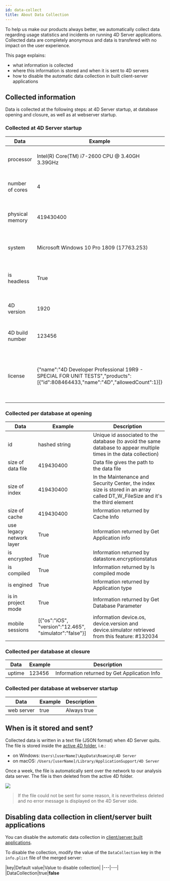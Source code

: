 ```yaml
---
id: data-collect
title: About Data Collection
---
```


To help us make our products always better, we automatically collect data regarding usage statistics and incidents on running 4D Server applications. Collected data are completely anonymous and data is transfered with no impact on the user experience. 

This page explains:

- what information is collected
- where this information is stored and when it is sent to 4D servers
- how to disable the automatic data collection in built client-server applications



## Collected information

Data is collected at the following steps: at 4D Server startup, at database opening and closure, as well as at  webserver startup.

### Collected at 4D Server startup

|Data|Example|Description|
|---|----|---|
|processor|Intel(R) Core(TM) i7-2600 CPU @ 3.40GH 3.39GHz|Information returned by Get System Info|
|number of cores|4|Information returned by Get System Info|
|physical memory|419430400|Information returned by GET MEMORY STATISTICS|
|system|Microsoft Windows 10 Pro 1809 (17763.253)|Information returned by Get System Info|
|is headless|True|Information returned by Get Application Info|
|4D version|1920|Information returned by Application Version|
|4D build number|123456|Information returned by Application Version|
|license|{"name":"4D Developer Professional 19R9 - SPECIAL FOR UNIT TESTS","products":[{"id":808464433,"name":"4D","allowedCount":1}]}|Information returned by Get License Info, only the name and the products part|


### Collected per database at opening

|Data|Example|Description|
|---|----|---|
|id|hashed string|Unique id associated to the database (to avoid the same database to appear multiple times in the data collection)|
|size of data file|419430400|Data file gives the path to the data file|
|size of index|419430400|In the Maintenance and Security Center, the index size is stored in an array called DT_W_FileSize and it's the third element|
size of cache|419430400|Information returned by Cache Info|
|use legacy network layer|True|Information returned by Get Application info|
|is encrypted|True|Information returned by datastore.encryptionstatus|
|is compiled|True|Information returned by Is compiled mode|
|is engined|True|Information returned by Application type|
|is in project mode|True|Information returned by Get Database Parameter|
|mobile sessions|[{"os":"iOS", "version":"12.465", "simulator":"false"}]|information device.os, device.version and device.simulator retrieved from this feature: #132034|


### Collected per database at closure

|Data|Example|Description|
|---|----|---|
|uptime|123456|Information returned by Get Application Info|


### Collected per database at webserver startup

|Data|Example|Description|
|---|----|---|
|web server|true|Always true|



## When is it stored and sent?

Collected data is written in a text file (JSON format) when 4D Server quits. The file is stored inside the [active 4D folder](https://doc.4d.com/4dv19/help/command/en/page485.html), i.e.:

- on Windows: `Users\[userName]\AppData\Roaming\4D Server`
- on macOS: `/Users/[userName]/Library/ApplicationSupport/4D Server`

Once a week, the file is automatically sent over the network to our analysis data server. The file is then deleted from the active 4D folder. 

![](assets/en/Admin/data-collect.png)

> If the file could not be sent for some reason, it is nevertheless deleted and no error message is displayed on the 4D Server side. 


## Disabling data collection in client/server built applications

You can disable the automatic data collection in [client/server built applications](../Desktop/building.md#clientserver-page). 

To disable the collection, modify the value of the `DataCollection` key in the `info.plist` file of the merged server:

|key|Default value|Value to disable collection|
|---|---|
|DataCollection|true|**false**
